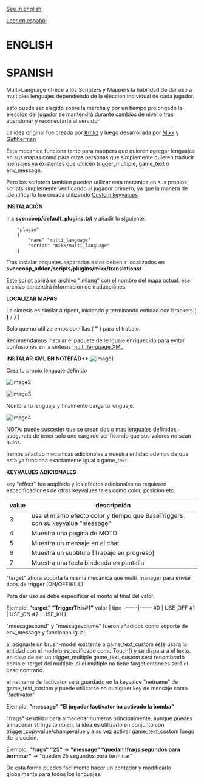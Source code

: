 [See in english](#english)

[Leer en español](#spanish)

# ENGLISH

# SPANISH

Multi-Language ofrece a los Scripters y Mappers la habilidad de dar uso a multiples lenguajes dependiendo de la eleccion individual de cada jugador.

esto puede ser elegido sobre la marcha y por un tiempo prolongado la eleccion del jugador se mantendrá durante cambios de nivel o tras abandonar y reconectarte al servidor

La idea original fue creada por [Kmkz](https://github.com/kmkz27) y luego desarrollada por [Mikk](https://github.com/Mikk155) y [Gaftherman](https://github.com/Gaftherman)

Esta mecanica funciona tanto para mappers que quieren agregar lenguajes en sus mapas como para otras personas que simplemente quieren traducir mensajes ya existentes que utilicen trigger_multiple, game_text o env_message.

Pero los scripters tambien pueden utilizar esta mecanica en sus propios scripts simplemente verificando al jugador primero, ya que la manera de identificarlo fue creada utilizando [Custom keyvalues](https://sites.google.com/site/svenmanor/entguide/custom-keyvalues)


**INSTALACIÓN**

ir a **svencoop/default_plugins.txt** y añadir lo siguiente:

```angelscript
    "plugin"
    {
        "name" "multi_language"
        "script" "mikk/multi_language"
    }
```
Tras instalar paquetes separados estos deben ir localizados en **svencoop_addon/scripts/plugins/mikk/translations/**


Este script abrirá un archivo ".mlang" con el nombre del mapa actual. ese archivo contendrá informacion de traducciónes.

**LOCALIZAR MAPAS**

La sintesis es similar a ripent, iniciando y terminando entidad con brackets ( **{** / **}** )

Solo que no utilizaremos comillas ( **"** ) para el trabajo.

Recomendamos instalar el paquete de lenguaje enriquecido para evitar confusiones en la sintesis [multi_language.XML](https://github.com/Mikk155/Sven-Co-op/blob/main/scripts/plugins/mikk/multi_language.xml)

**INSTALAR XML EN NOTEPAD++**
![image1](https://github.com/Mikk155/Sven-Co-op/blob/main/images/RichTextCode_1.png)

Crea tu propio lenguaje definido

![image2](https://github.com/Mikk155/Sven-Co-op/blob/main/images/RichTextCode_2.png)

![image3](https://github.com/Mikk155/Sven-Co-op/blob/main/images/RichTextCode_3.png)

Nombra tu lenguaje y finalmente carga tu lenguaje.

![image4](https://github.com/Mikk155/Sven-Co-op/blob/main/images/RichTextCode_4.png)

NOTA: puede susceder que se crean dos o mas lenguajes definidos. asegurate de tener solo uno cargado verificando que sus valores no sean nulos.

hemos añadido mecanicas adicionales a nuestra entidad ademas de que esta ya funciona exactamente igual a game_text.

**KEYVALUES ADICIONALES**

key "effect" fue ampliada y los efectos adicionales no requieren especificaciones de otras keyvalues tales como color, posicion etc.

value | descripción
------|------------
3 | usa el mismo efecto color y tiempo que BaseTriggers con su keyvalue "message"
4 | Muestra una pagina de MOTD
5 | Muestra un mensaje en el chat
6 | Muestra un subtitulo [Trabajo en progreso]
7 | Muestra una tecla bindeada en pantalla

"target" ahora soporta la misma mecanica que multi_manager para enviar tipos de trigger (ON/OFF/KILL)

Para dar uso se debe especificar el monto al final del valor.

Ejemplo: **"target" "TriggerThis#1"**
valor | tipo
------|-----
#0 | USE_OFF
#1 | USE_ON
#2 | USE_KILL

"messagesound" y "messagevolume" fueron añadidos como soporte de env_message y funcionan igual.

al asignarle un brush-model existente a game_text_custom este usara la entidad con el modelo especificado como Touch() y se disparará el texto. en caso de ser un trigger_multiple game_text_custom será renombrado como el target del multiple. si el multiple no tiene target entonces será el caso contrario.

el netname de !activator será guardado en la keyvalue "netname" de game_text_custom y puede utilizarse en cualquier key de mensaje como "!activator" 

Ejemplo: **"message" "El jugador !activator ha activado la bomba"**

"frags" se utiliza para almacenar numeros principalmente, aunque puedes almacenar strings tambien, la idea es utilizarlo en conjunto con trigger_copyvalue/changevalue y a su vez activar game_text_custom luego de la acción.

Ejemplo: **"frags" "25"** -> **"message" "quedan !frags segundos para terminar"** -> "quedan 25 segundos para terminar"

De esta forma puedes facilmente hacer un contador y modificarlo globalmente para todos los lenguajes.